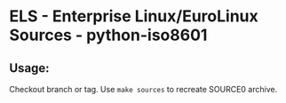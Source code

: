 # ELS - Enterprise Linux/EuroLinux Sources - python-iso8601
 
## Usage:
  Checkout branch or tag. Use `make sources` to recreate  SOURCE0 archive.
